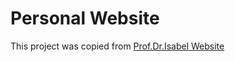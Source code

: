 # Personal Website

This project was copied from  [Prof.Dr.Isabel Website](https://github.com/ivaleraM/ivaleraM.github.io)
